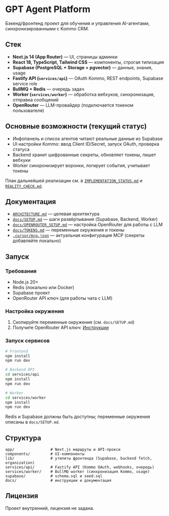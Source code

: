 # GPT Agent Platform

Бэкенд/фронтенд проект для обучения и управления AI-агентами, синхронизированными с Kommo CRM.

## Стек
- **Next.js 14 (App Router)** — UI, страницы админки
- **React 18, TypeScript, Tailwind CSS** — компоненты, строгая типизация
- **Supabase (PostgreSQL + Storage + pgvector)** — данные, знания, usage
- **Fastify API (`services/api`)** — OAuth Kommo, REST endpoints, Supabase service role
- **BullMQ + Redis** — очередь задач
- **Worker (`services/worker`)** — обработка вебхуков, синхронизация, отправка сообщений
- **OpenRouter** — LLM-провайдер (подключается токеном пользователя)

## Основные возможности (текущий статус)
- Инфопанель и список агентов читают реальные данные из Supabase
- UI настройки Kommo: ввод Client ID/Secret, запуск OAuth, проверка статуса
- Backend хранит шифрованные секреты, обновляет токены, пишет вебхуки
- Worker синхронизирует воронки, логирует события, учитывает токены

План дальнейшей реализации см. в [`IMPLEMENTATION_STATUS.md`](./IMPLEMENTATION_STATUS.md) и [`REALITY_CHECK.md`](./REALITY_CHECK.md).

## Документация
- [`ARCHITECTURE.md`](./ARCHITECTURE.md) — целевая архитектура
- [`docs/SETUP.md`](./docs/SETUP.md) — шаги развёртывания (Supabase, Backend, Worker)
- [`docs/OPENROUTER_SETUP.md`](./docs/OPENROUTER_SETUP.md) — настройка OpenRouter для работы с LLM
- [`docs/TOKENS.md`](./docs/TOKENS.md) — переменные окружения и токены
- [`.cursor/mcp.json`](./.cursor/mcp.json) — актуальная конфигурация MCP (секреты добавляйте локально)

## Запуск

### Требования
- Node.js 20+
- Redis (локально или Docker)
- Supabase проект
- OpenRouter API ключ (для работы чата с LLM)

### Настройка окружения

1. Скопируйте переменные окружения (см. `docs/SETUP.md`)
2. Получите OpenRouter API ключ: [Инструкции](./docs/OPENROUTER_SETUP.md)

### Запуск сервисов

```bash
# Frontend
npm install
npm run dev

# Backend API
cd services/api
npm install
npm run dev

# Worker
cd services/worker
npm install
npm run dev
```

Redis и Supabase должны быть доступны; переменные окружения описаны в `docs/SETUP.md`.

## Структура
```
app/                # Next.js маршруты и API-прокси
components/         # UI-компоненты
lib/                # утилиты фронтенда (Supabase, backend fetch, organization)
services/api/       # Fastify API (Kommo OAuth, webhooks, очередь)
services/worker/    # BullMQ worker (синхронизация Kommo, usage)
supabase/           # schema.sql и seed.sql
docs/               # инструкции и документация
```

## Лицензия
Проект внутренний, лицензия не задана.
